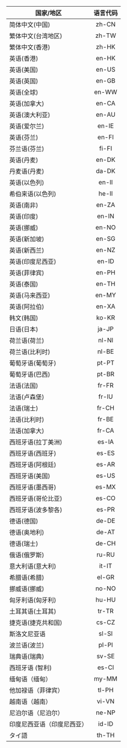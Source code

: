 | 国家/地区                  | 语言代码 |
| -------------------------- | :------: |
| 简体中文(中国)             |  zh-CN   |
| 繁体中文(台湾地区)         |  zh-TW   |
| 繁体中文(香港)             |  zh-HK   |
| 英语(香港)                 |  en-HK   |
| 英语(美国)                 |  en-US   |
| 英语(英国)                 |  en-GB   |
| 英语(全球)                 |  en-WW   |
| 英语(加拿大)               |  en-CA   |
| 英语(澳大利亚)             |  en-AU   |
| 英语(爱尔兰)               |  en-IE   |
| 英语(芬兰)                 |  en-FI   |
| 芬兰语(芬兰)               |  fi-FI   |
| 英语(丹麦)                 |  en-DK   |
| 丹麦语(丹麦)               |  da-DK   |
| 英语(以色列)               |  en-Il   |
| 希伯来语(以色列)           |  he-Il   |
| 英语(南非)                 |  en-ZA   |
| 英语(印度)                 |  en-IN   |
| 英语(挪威)                 |  en-NO   |
| 英语(新加坡)               |  en-SG   |
| 英语(新西兰)               |  en-NZ   |
| 英语(印度尼西亚)           |  en-ID   |
| 英语(菲律宾)               |  en-PH   |
| 英语(泰国)                 |  en-TH   |
| 英语(马来西亚)             |  en-MY   |
| 英语(阿拉伯)               |  en-XA   |
| 韩文(韩国)                 |  ko-KR   |
| 日语(日本)                 |  ja-JP   |
| 荷兰语(荷兰)               |  nl-Nl   |
| 荷兰语(比利时)             |  nl-BE   |
| 葡萄牙语(葡萄牙)           |  pt-PT   |
| 葡萄牙语(巴西)             |  pt-BR   |
| 法语(法国)                 |  fr-FR   |
| 法语(卢森堡)               |  fr-lU   |
| 法语(瑞士)                 |  fr-CH   |
| 法语(比利时)               |  fr-BE   |
| 法语(加拿大)               |  fr-CA   |
| 西班牙语(拉丁美洲)         |  es-lA   |
| 西班牙语(西班牙)           |  es-ES   |
| 西班牙语(阿根廷)           |  es-AR   |
| 西班牙语(美国)             |  es-US   |
| 西班牙语(墨西哥)           |  es-MX   |
| 西班牙语(哥伦比亚)         |  es-CO   |
| 西班牙语(波多黎各)         |  es-PR   |
| 德语(德国)                 |  de-DE   |
| 德语(奥地利)               |  de-AT   |
| 德语(瑞士)                 |  de-CH   |
| 俄语(俄罗斯)               |  ru-RU   |
| 意大利语(意大利)           |  it-IT   |
| 希腊语(希腊)               |  el-GR   |
| 挪威语(挪威)               |  no-NO   |
| 匈牙利语(匈牙利)           |  hu-HU   |
| 土耳其语(土耳其)           |  tr-TR   |
| 捷克语(捷克共和国)         |  cs-CZ   |
| 斯洛文尼亚语               |  sl-Sl   |
| 波兰语(波兰)               |  pl-Pl   |
| 瑞典语(瑞典)               |  sv-SE   |
| 西班牙语 (智利)            |  es-Cl   |
| 缅甸语（缅甸）             |  my-MM   |
| 他加禄语（菲律宾）         |  tl-PH   |
| 越南语（越南）             |  vi-VN   |
| 尼泊尔语（尼泊尔）         |  ne-NP   |
| 印度尼西亚语（印度尼西亚）  |  id-ID   |
| タイ語                     |  th-TH   |

    